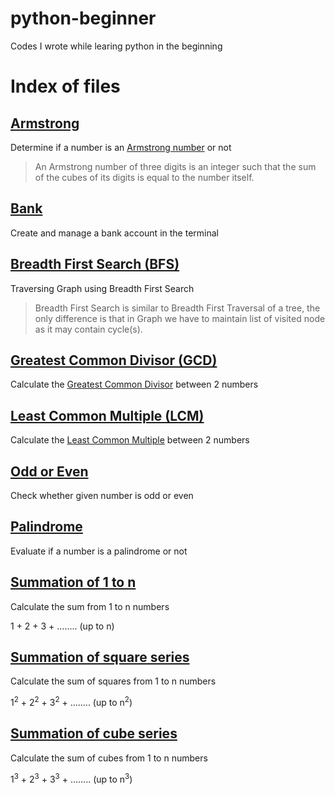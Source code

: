 # python-beginner
Codes I wrote while learing python in the beginning

# Index of files

## [Armstrong](https://github.com/rossoskull/python-beginner/blob/master/armstrong.py)
Determine if a number is an [Armstrong number](https://pages.mtu.edu/~shene/COURSES/cs201/NOTES/chap04/arms.html) or not
> An Armstrong number of three digits is an integer such that the sum of the cubes of its digits is equal to the number itself.

## [Bank](https://github.com/rossoskull/python-beginner/blob/master/bank.py)
Create and manage a bank account in the terminal    

## [Breadth First Search (BFS)](https://github.com/rossoskull/python-beginner/blob/master/bfs.py)
Traversing Graph using Breadth First Search
> Breadth First Search is similar to Breadth First Traversal of a tree, 
the only difference is that in Graph we have to maintain list of visited node as it may
contain cycle(s).  
    

## [Greatest Common Divisor (GCD)](https://github.com/rossoskull/python-beginner/blob/master/gcd.py)
Calculate the [Greatest Common Divisor](https://en.wikipedia.org/wiki/Greatest_common_divisor) between 2 numbers

## [Least Common Multiple (LCM)](https://github.com/rossoskull/python-beginner/blob/master/lcm.py)
Calculate the [Least Common Multiple](https://en.wikipedia.org/wiki/Least_common_multiple) between 2 numbers

## [Odd or Even](https://github.com/rossoskull/python-beginner/blob/master/oddeven.py)
Check whether given number is odd or even

## [Palindrome](https://github.com/rossoskull/python-beginner/blob/master/palindrome.py)
Evaluate if a number is a palindrome or not

## [Summation of 1 to n](https://github.com/rossoskull/python-beginner/blob/master/sumofn.py)
Calculate the sum from 1 to n numbers

1 + 2 + 3 + ........ (up to n)

## [Summation of square series](https://github.com/rossoskull/python-beginner/blob/master/sumofsquares.py)
Calculate the sum of squares from 1 to n numbers

1<sup>2</sup> + 2<sup>2</sup> + 3<sup>2</sup> + ........ (up to n<sup>2</sup>)     

## [Summation of cube series](https://github.com/rossoskull/python-beginner/blob/master/sumofcubes.py)
Calculate the sum of cubes from 1 to n numbers

1<sup>3</sup> + 2<sup>3</sup> + 3<sup>3</sup> + ........ (up to n<sup>3</sup>)     
